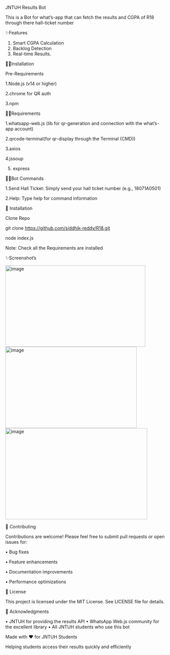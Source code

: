 JNTUH Results Bot

This is a Bot for what’s-app that can fetch the results and CGPA of R18 through there hall-ticket number

✨Features

1.	Smart CGPA Calculation
2.	Backlog Detection
3.	Real-time Results.
   
🧑‍💻Installation

Pre-Requirements

1.Node.js (v14 or higher)

2.chrome for QR auth

3.npm

🧑‍💻Requirements

1.whatsapp-web.js (lib for qr-generation and connection with the what’s-app account)

2.qrcode-terminal(for qr-display through the Terminal (CMD))

3.axios

4.jssoup

5. express

🧑‍💻Bot Commands

1.Send Hall Ticket: Simply send your hall ticket number (e.g., 18071A0501)

2.Help: Type help for command information

🚀 Installation

Clone Repo

git clone https://github.com/siddhik-reddy/R18.git

node index.js

Note: Check all the Requirements are installed 

✨Screenshot’s
 	 
<img width="437" height="254" alt="image" src="https://github.com/user-attachments/assets/3c9297f7-7ac9-41cf-9553-5eac3039593a" />
<img width="410" height="254" alt="image" src="https://github.com/user-attachments/assets/9746ee18-9ad5-4cd2-ba9b-73ac72bdf3a4" />
<img width="443" height="285" alt="image" src="https://github.com/user-attachments/assets/70e6a717-893c-4da2-a1cd-5a6673beee48" />

🤝 Contributing

Contributions are welcome! Please feel free to submit pull requests or open issues for:

•	Bug fixes

•	Feature enhancements

•	Documentation improvements

•	Performance optimizations

📄 License

This project is licensed under the MIT License. See LICENSE file for details.

🙏 Acknowledgments

•	JNTUH for providing the results API
•	WhatsApp Web.js community for the excellent library
•	All JNTUH students who use this bot

   Made with ❤️ for JNTUH Students
   
Helping students access their results quickly and efficiently

